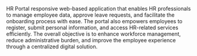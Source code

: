 HR Portal
responsive web-based application that enables HR professionals to manage employee data, approve leave requests, and facilitate the onboarding process with ease. The portal also empowers employees to register, submit personal information, and access HR-related services efficiently. The overall objective is to enhance workforce management, reduce administrative burden, and improve the employee experience through a centralized digital solution.
